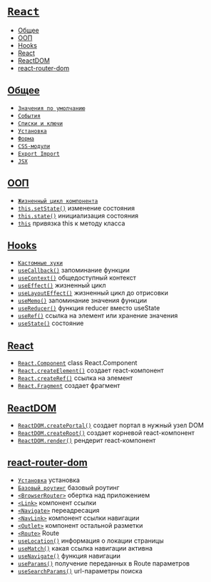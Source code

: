 # [`React`](../index.md)

- [Общее](#общее)
- [ООП](#ооп)
- [Hooks](#hooks)
- [React](#react-1)
- [ReactDOM](#reactdom)
- [react-router-dom](#react-router-dom)

## [Общее](#react)

- [`Значения по умолчанию`](<./Общее/Значения по умолчанию.md>)
- [`События`](./Общее/События.md)
- [`Списки и ключи`](<./Общее/Списки и ключи.md>)
- [`Установка`](./Общее/Установка.md)
- [`Форма`](./Общее/Форма.md)
- [`CSS-модули`](./Общее/CSS-модули.md)
- [`Export Import`](<./Общее/Export Import.md>)
- [`JSX`](./Общее/JSX.md)

## [ООП](#react)

- [`Жизненный цикл компонента`](<./ООП/Жизненный цикл компонента.md>)
- [`this.setState()`](./ООП/this.setState.md) изменение состояния
- [`this.state()`](./ООП/this.state.md) инициализация состояния
- [`this`](./ООП/this.md) привязка this к методу класса

## [Hooks](#react)

- [`Кастомные хуки`](<./Hooks/Кастомные хуки.md>)
- [`useCallback()`](./Hooks/useCallback.md) запоминание функции
- [`useContext()`](./Hooks/useContext.md) общедоступный контекст
- [`useEffect()`](./Hooks/useEffect.md) жизненный цикл
- [`useLayoutEffect()`](./Hooks/useLayoutEffect.md) жизненный цикл до отрисовки
- [`useMemo()`](./Hooks/useMemo.md) запоминание значения функции
- [`useReducer()`](./Hooks/useReducer.md) функция reducer вместо useState
- [`useRef()`](./Hooks/useRef.md) ссылка на элемент или хранение значения
- [`useState()`](./Hooks/useState.md) состояние

## [React](#react)

- [`React.Component`](./React/React.Component.md) class React.Component
- [`React.createElement()`](./React/React.createElement.md) создает react-компонент
- [`React.createRef()`](./React/React.createRef.md) ссылка на элемент
- [`React.Fragment`](./React/React.Fragment.md) создает фрагмент

## [ReactDOM](#react)

- [`ReactDOM.createPortal()`](./ReactDOM/ReactDom.createPortal.md) создает портал в нужный узел DOM
- [`ReactDOM.createRoot()`](./ReactDOM/ReactDOM.createRoot.md) создает корневой react-компонент
- [`ReactDOM.render()`](./ReactDOM/ReactDom.render.md) рендерит react-компонент

## [react-router-dom](#react)

- [`Установка`](./react-router-dom/Установка.md) установка
- [`Базовый роутинг`](<./react-router-dom/Базовый роутинг.md>) базовый роутинг
- [`<BrowserRouter>`](./react-router-dom/BrowserRouter.md) обертка над приложением
- [`<Link>`](./react-router-dom/Link.md) компонент ссылки
- [`<Navigate>`](./react-router-dom/Navigate.md) переадресация
- [`<NavLink>`](./react-router-dom/NavLink.md) компонент ссылки навигации
- [`<Outlet>`](./react-router-dom/Outlet.md) компонент остальной разметки
- [`<Route>`](./react-router-dom/Route.md) Route
- [`useLocation()`](./react-router-dom/useLocation.md) информация о локации страницы
- [`useMatch()`](./react-router-dom/useMatch.md) какая ссылка навигации активна
- [`useNavigate()`](./react-router-dom/useNavigate.md) функция навигации
- [`useParams()`](./react-router-dom/useParams.md) получение переданных в Route параметров
- [`useSearchParams()`](./react-router-dom/useSearchParams.md) url-параметры поиска
